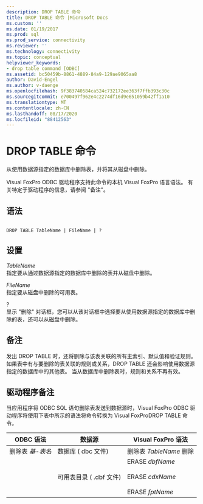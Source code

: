 ```yaml
---
description: DROP TABLE 命令
title: DROP TABLE 命令 |Microsoft Docs
ms.custom: ''
ms.date: 01/19/2017
ms.prod: sql
ms.prod_service: connectivity
ms.reviewer: ''
ms.technology: connectivity
ms.topic: conceptual
helpviewer_keywords:
- drop table command [ODBC]
ms.assetid: bc50459b-8861-4889-84a9-129ae9065aa8
author: David-Engel
ms.author: v-daenge
ms.openlocfilehash: 9f383740584ca524c732172ee363f7ffb393c30c
ms.sourcegitcommit: e700497f962e4c2274df16d9e651059b42ff1a10
ms.translationtype: MT
ms.contentlocale: zh-CN
ms.lasthandoff: 08/17/2020
ms.locfileid: "88412563"
---
```

# <a name="drop-table-command"></a>DROP TABLE 命令
从使用数据源指定的数据库中删除表，并将其从磁盘中删除。  
  
 Visual FoxPro ODBC 驱动程序支持此命令的本机 Visual FoxPro 语言语法。 有关特定于驱动程序的信息，请参阅 "备注"。  
  
## <a name="syntax"></a>语法  
  
```  
  
DROP TABLE TableName | FileName | ?  
```  
  
## <a name="settings"></a>设置  
 *TableName*  
 指定要从通过数据源指定的数据库中删除的表并从磁盘中删除。  
  
 *FileName*  
 指定要从磁盘中删除的可用表。  
  
 ?  
 显示 "删除" 对话框，您可以从该对话框中选择要从使用数据源指定的数据库中删除的表，还可以从磁盘中删除。  
  
## <a name="remarks"></a>备注  
 发出 DROP TABLE 时，还将删除与该表关联的所有主索引、默认值和验证规则。 如果表中有与要删除的表关联的规则或关系，DROP TABLE 还会影响使用数据源指定的数据库中的其他表。 当从数据库中删除表时，规则和关系不再有效。  
  
## <a name="driver-remarks"></a>驱动程序备注  
 当应用程序将 ODBC SQL 语句删除表发送到数据源时，Visual FoxPro ODBC 驱动程序将使用下表中所示的语法将命令转换为 Visual FoxProDROP TABLE 命令。  
  
|ODBC 语法|数据源|Visual FoxPro 语法|  
|-----------------|-----------------|--------------------------|  
|删除表 *基-表名*|数据库 ( dbc 文件) |删除表 *TableName* 删除|  
||可用表目录 ( .dbf 文件) |ERASE *dbfName*<br /><br /> ERASE *cdxName*<br /><br /> ERASE *fptName*|
